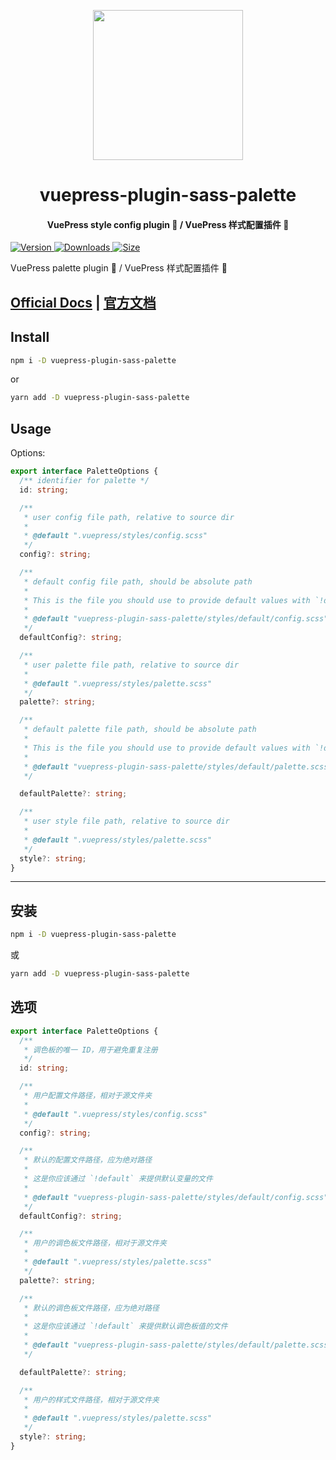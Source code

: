 <!-- markdownlint-disable -->
<p align="center">
  <img width="240" src="https://vuepress-theme-hope.github.io/logo.svg" style="text-align: center;"/>
</p>
<h1 align="center">vuepress-plugin-sass-palette</h1>
<h4 align="center">VuePress style config plugin 📡 / VuePress 样式配置插件 📡</h4>

[![Version](https://img.shields.io/npm/v/vuepress-plugin-sass-palette/next.svg?style=flat-square&logo=npm) ![Downloads](https://img.shields.io/npm/dm/vuepress-plugin-sass-palette.svg?style=flat-square&logo=npm) ![Size](https://img.shields.io/bundlephobia/min/vuepress-plugin-sass-palette?style=flat-square&logo=npm)](https://www.npmjs.com/package/vuepress-plugin-sass-palette)

<!-- markdownlint-restore -->

VuePress palette plugin 📡 / VuePress 样式配置插件 📡

## [Official Docs](https://vuepress-theme-hope.github.io/palette/) | [官方文档](https://vuepress-theme-hope.github.io/palette/zh/)

## Install

```bash
npm i -D vuepress-plugin-sass-palette
```

or

```bash
yarn add -D vuepress-plugin-sass-palette
```

## Usage

Options:

```ts
export interface PaletteOptions {
  /** identifier for palette */
  id: string;

  /**
   * user config file path, relative to source dir
   *
   * @default ".vuepress/styles/config.scss"
   */
  config?: string;

  /**
   * default config file path, should be absolute path
   *
   * This is the file you should use to provide default values with `!default`
   *
   * @default "vuepress-plugin-sass-palette/styles/default/config.scss"
   */
  defaultConfig?: string;

  /**
   * user palette file path, relative to source dir
   *
   * @default ".vuepress/styles/palette.scss"
   */
  palette?: string;

  /**
   * default palette file path, should be absolute path
   *
   * This is the file you should use to provide default values with `!default`
   *
   * @default "vuepress-plugin-sass-palette/styles/default/palette.scss"
   */

  defaultPalette?: string;

  /**
   * user style file path, relative to source dir
   *
   * @default ".vuepress/styles/palette.scss"
   */
  style?: string;
}
```

---

## 安装

```bash
npm i -D vuepress-plugin-sass-palette
```

或

```bash
yarn add -D vuepress-plugin-sass-palette
```

## 选项

```ts
export interface PaletteOptions {
  /**
   * 调色板的唯一 ID，用于避免重复注册
   */
  id: string;

  /**
   * 用户配置文件路径，相对于源文件夹
   *
   * @default ".vuepress/styles/config.scss"
   */
  config?: string;

  /**
   * 默认的配置文件路径，应为绝对路径
   *
   * 这是你应该通过 `!default` 来提供默认变量的文件
   *
   * @default "vuepress-plugin-sass-palette/styles/default/config.scss"
   */
  defaultConfig?: string;

  /**
   * 用户的调色板文件路径，相对于源文件夹
   *
   * @default ".vuepress/styles/palette.scss"
   */
  palette?: string;

  /**
   * 默认的调色板文件路径，应为绝对路径
   *
   * 这是你应该通过 `!default` 来提供默认调色板值的文件
   *
   * @default "vuepress-plugin-sass-palette/styles/default/palette.scss"
   */

  defaultPalette?: string;

  /**
   * 用户的样式文件路径，相对于源文件夹
   *
   * @default ".vuepress/styles/palette.scss"
   */
  style?: string;
}
```
